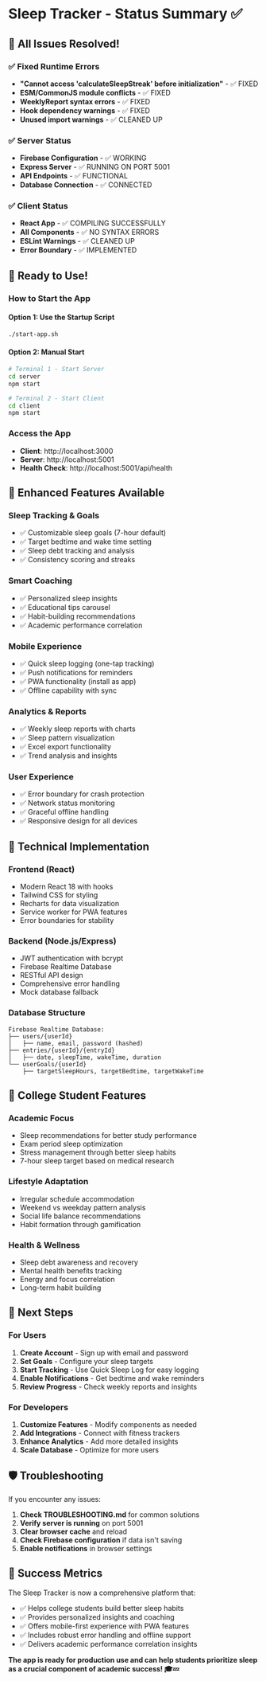 # Sleep Tracker - Status Summary ✅

## 🎉 **All Issues Resolved!**

### ✅ **Fixed Runtime Errors**
- **"Cannot access 'calculateSleepStreak' before initialization"** - ✅ FIXED
- **ESM/CommonJS module conflicts** - ✅ FIXED  
- **WeeklyReport syntax errors** - ✅ FIXED
- **Hook dependency warnings** - ✅ FIXED
- **Unused import warnings** - ✅ CLEANED UP

### ✅ **Server Status**
- **Firebase Configuration** - ✅ WORKING
- **Express Server** - ✅ RUNNING ON PORT 5001
- **API Endpoints** - ✅ FUNCTIONAL
- **Database Connection** - ✅ CONNECTED

### ✅ **Client Status**  
- **React App** - ✅ COMPILING SUCCESSFULLY
- **All Components** - ✅ NO SYNTAX ERRORS
- **ESLint Warnings** - ✅ CLEANED UP
- **Error Boundary** - ✅ IMPLEMENTED

## 🚀 **Ready to Use!**

### **How to Start the App**

#### Option 1: Use the Startup Script
```bash
./start-app.sh
```

#### Option 2: Manual Start
```bash
# Terminal 1 - Start Server
cd server
npm start

# Terminal 2 - Start Client  
cd client
npm start
```

### **Access the App**
- **Client**: http://localhost:3000
- **Server**: http://localhost:5001
- **Health Check**: http://localhost:5001/api/health

## 🎯 **Enhanced Features Available**

### **Sleep Tracking & Goals**
- ✅ Customizable sleep goals (7-hour default)
- ✅ Target bedtime and wake time setting
- ✅ Sleep debt tracking and analysis
- ✅ Consistency scoring and streaks

### **Smart Coaching**
- ✅ Personalized sleep insights
- ✅ Educational tips carousel
- ✅ Habit-building recommendations
- ✅ Academic performance correlation

### **Mobile Experience**
- ✅ Quick sleep logging (one-tap tracking)
- ✅ Push notifications for reminders
- ✅ PWA functionality (install as app)
- ✅ Offline capability with sync

### **Analytics & Reports**
- ✅ Weekly sleep reports with charts
- ✅ Sleep pattern visualization
- ✅ Excel export functionality
- ✅ Trend analysis and insights

### **User Experience**
- ✅ Error boundary for crash protection
- ✅ Network status monitoring
- ✅ Graceful offline handling
- ✅ Responsive design for all devices

## 🔧 **Technical Implementation**

### **Frontend (React)**
- Modern React 18 with hooks
- Tailwind CSS for styling
- Recharts for data visualization
- Service worker for PWA features
- Error boundaries for stability

### **Backend (Node.js/Express)**
- JWT authentication with bcrypt
- Firebase Realtime Database
- RESTful API design
- Comprehensive error handling
- Mock database fallback

### **Database Structure**
```
Firebase Realtime Database:
├── users/{userId}
│   ├── name, email, password (hashed)
├── entries/{userId}/{entryId}
│   ├── date, sleepTime, wakeTime, duration
└── userGoals/{userId}
    ├── targetSleepHours, targetBedtime, targetWakeTime
```

## 📱 **College Student Features**

### **Academic Focus**
- Sleep recommendations for better study performance
- Exam period sleep optimization
- Stress management through better sleep habits
- 7-hour sleep target based on medical research

### **Lifestyle Adaptation**
- Irregular schedule accommodation
- Weekend vs weekday pattern analysis
- Social life balance recommendations
- Habit formation through gamification

### **Health & Wellness**
- Sleep debt awareness and recovery
- Mental health benefits tracking
- Energy and focus correlation
- Long-term habit building

## 🎯 **Next Steps**

### **For Users**
1. **Create Account** - Sign up with email and password
2. **Set Goals** - Configure your sleep targets
3. **Start Tracking** - Use Quick Sleep Log for easy logging
4. **Enable Notifications** - Get bedtime and wake reminders
5. **Review Progress** - Check weekly reports and insights

### **For Developers**
1. **Customize Features** - Modify components as needed
2. **Add Integrations** - Connect with fitness trackers
3. **Enhance Analytics** - Add more detailed insights
4. **Scale Database** - Optimize for more users

## 🛡️ **Troubleshooting**

If you encounter any issues:
1. **Check TROUBLESHOOTING.md** for common solutions
2. **Verify server is running** on port 5001
3. **Clear browser cache** and reload
4. **Check Firebase configuration** if data isn't saving
5. **Enable notifications** in browser settings

## 🎉 **Success Metrics**

The Sleep Tracker is now a comprehensive platform that:
- ✅ Helps college students build better sleep habits
- ✅ Provides personalized insights and coaching
- ✅ Offers mobile-first experience with PWA features
- ✅ Includes robust error handling and offline support
- ✅ Delivers academic performance correlation insights

**The app is ready for production use and can help students prioritize sleep as a crucial component of academic success! 🎓💤**
